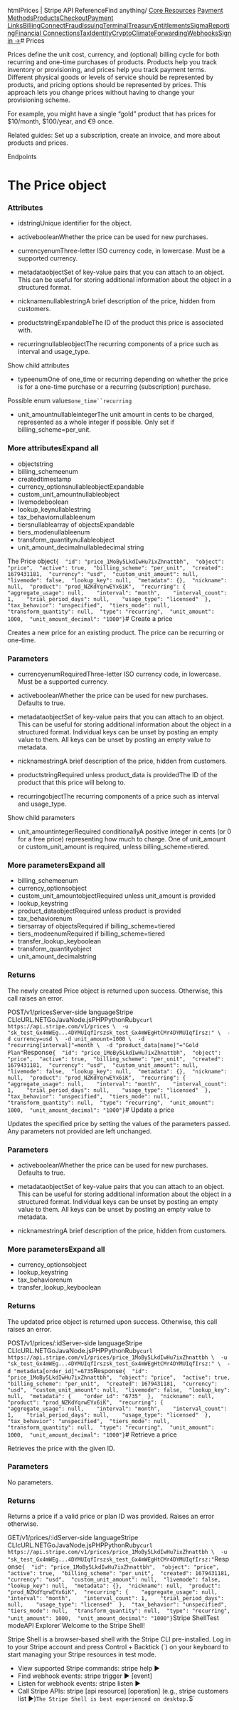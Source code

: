 htmlPrices | Stripe API Reference[](/api)Find anything/
[Core Resources](#)
[Payment Methods](#)[Products](#)[Checkout](#)[Payment Links](#)[Billing](#)[Connect](#)[Fraud](#)[Issuing](#)[Terminal](#)[Treasury](#)[Entitlements](#)[Sigma](#)[Reporting](#)[Financial Connections](#)[Tax](#)[Identity](#)[Crypto](#)[Climate](#)[Forwarding](#)[Webhooks](#)[Sign in →](https://dashboard.stripe.com/login)# Prices

Prices define the unit cost, currency, and (optional) billing cycle for both recurring and one-time purchases of products. Products help you track inventory or provisioning, and prices help you track payment terms. Different physical goods or levels of service should be represented by products, and pricing options should be represented by prices. This approach lets you change prices without having to change your provisioning scheme.

For example, you might have a single “gold” product that has prices for $10/month, $100/year, and €9 once.

Related guides: Set up a subscription, create an invoice, and more about products and prices.

Endpoints
# The Price object

### Attributes

- idstringUnique identifier for the object.


- activebooleanWhether the price can be used for new purchases.


- currencyenumThree-letter ISO currency code, in lowercase. Must be a supported currency.


- metadataobjectSet of key-value pairs that you can attach to an object. This can be useful for storing additional information about the object in a structured format.


- nicknamenullablestringA brief description of the price, hidden from customers.


- productstringExpandableThe ID of the product this price is associated with.


- recurringnullableobjectThe recurring components of a price such as interval and usage_type.

Show child attributes
- typeenumOne of one_time or recurring depending on whether the price is for a one-time purchase or a recurring (subscription) purchase.

Possible enum values`one_time``recurring`
- unit_amountnullableintegerThe unit amount in cents to be charged, represented as a whole integer if possible. Only set if billing_scheme=per_unit.



### More attributesExpand all

- objectstring
- billing_schemeenum
- createdtimestamp
- currency_optionsnullableobjectExpandable
- custom_unit_amountnullableobject
- livemodeboolean
- lookup_keynullablestring
- tax_behaviornullableenum
- tiersnullablearray of objectsExpandable
- tiers_modenullableenum
- transform_quantitynullableobject
- unit_amount_decimalnullabledecimal string

The Price object`{  "id": "price_1MoBy5LkdIwHu7ixZhnattbh",  "object": "price",  "active": true,  "billing_scheme": "per_unit",  "created": 1679431181,  "currency": "usd",  "custom_unit_amount": null,  "livemode": false,  "lookup_key": null,  "metadata": {},  "nickname": null,  "product": "prod_NZKdYqrwEYx6iK",  "recurring": {    "aggregate_usage": null,    "interval": "month",    "interval_count": 1,    "trial_period_days": null,    "usage_type": "licensed"  },  "tax_behavior": "unspecified",  "tiers_mode": null,  "transform_quantity": null,  "type": "recurring",  "unit_amount": 1000,  "unit_amount_decimal": "1000"}`# Create a price

Creates a new price for an existing product. The price can be recurring or one-time.

### Parameters

- currencyenumRequiredThree-letter ISO currency code, in lowercase. Must be a supported currency.


- activebooleanWhether the price can be used for new purchases. Defaults to true.


- metadataobjectSet of key-value pairs that you can attach to an object. This can be useful for storing additional information about the object in a structured format. Individual keys can be unset by posting an empty value to them. All keys can be unset by posting an empty value to metadata.


- nicknamestringA brief description of the price, hidden from customers.


- productstringRequired unless product_data is providedThe ID of the product that this price will belong to.


- recurringobjectThe recurring components of a price such as interval and usage_type.

Show child parameters
- unit_amountintegerRequired conditionallyA positive integer in cents (or 0 for a free price) representing how much to charge. One of unit_amount or custom_unit_amount is required, unless billing_scheme=tiered.



### More parametersExpand all

- billing_schemeenum
- currency_optionsobject
- custom_unit_amountobjectRequired unless unit_amount is provided
- lookup_keystring
- product_dataobjectRequired unless product is provided
- tax_behaviorenum
- tiersarray of objectsRequired if billing_scheme=tiered
- tiers_modeenumRequired if billing_scheme=tiered
- transfer_lookup_keyboolean
- transform_quantityobject
- unit_amount_decimalstring

### Returns

The newly created Price object is returned upon success. Otherwise, this call raises an error.

POST/v1/pricesServer-side languageStripe CLIcURL.NETGoJavaNode.jsPHPPythonRuby[](#)[](#)`curl https://api.stripe.com/v1/prices \  -u "sk_test_Gx4mWEg...4DYMUIqfIrszsk_test_Gx4mWEgHtCMr4DYMUIqfIrsz:" \  -d currency=usd \  -d unit_amount=1000 \  -d "recurring[interval]"=month \  -d "product_data[name]"="Gold Plan"`Response`{  "id": "price_1MoBy5LkdIwHu7ixZhnattbh",  "object": "price",  "active": true,  "billing_scheme": "per_unit",  "created": 1679431181,  "currency": "usd",  "custom_unit_amount": null,  "livemode": false,  "lookup_key": null,  "metadata": {},  "nickname": null,  "product": "prod_NZKdYqrwEYx6iK",  "recurring": {    "aggregate_usage": null,    "interval": "month",    "interval_count": 1,    "trial_period_days": null,    "usage_type": "licensed"  },  "tax_behavior": "unspecified",  "tiers_mode": null,  "transform_quantity": null,  "type": "recurring",  "unit_amount": 1000,  "unit_amount_decimal": "1000"}`# Update a price

Updates the specified price by setting the values of the parameters passed. Any parameters not provided are left unchanged.

### Parameters

- activebooleanWhether the price can be used for new purchases. Defaults to true.


- metadataobjectSet of key-value pairs that you can attach to an object. This can be useful for storing additional information about the object in a structured format. Individual keys can be unset by posting an empty value to them. All keys can be unset by posting an empty value to metadata.


- nicknamestringA brief description of the price, hidden from customers.



### More parametersExpand all

- currency_optionsobject
- lookup_keystring
- tax_behaviorenum
- transfer_lookup_keyboolean

### Returns

The updated price object is returned upon success. Otherwise, this call raises an error.

POST/v1/prices/:idServer-side languageStripe CLIcURL.NETGoJavaNode.jsPHPPythonRuby[](#)[](#)`curl https://api.stripe.com/v1/prices/price_1MoBy5LkdIwHu7ixZhnattbh \  -u "sk_test_Gx4mWEg...4DYMUIqfIrszsk_test_Gx4mWEgHtCMr4DYMUIqfIrsz:" \  -d "metadata[order_id]"=6735`Response`{  "id": "price_1MoBy5LkdIwHu7ixZhnattbh",  "object": "price",  "active": true,  "billing_scheme": "per_unit",  "created": 1679431181,  "currency": "usd",  "custom_unit_amount": null,  "livemode": false,  "lookup_key": null,  "metadata": {    "order_id": "6735"  },  "nickname": null,  "product": "prod_NZKdYqrwEYx6iK",  "recurring": {    "aggregate_usage": null,    "interval": "month",    "interval_count": 1,    "trial_period_days": null,    "usage_type": "licensed"  },  "tax_behavior": "unspecified",  "tiers_mode": null,  "transform_quantity": null,  "type": "recurring",  "unit_amount": 1000,  "unit_amount_decimal": "1000"}`# Retrieve a price

Retrieves the price with the given ID.

### Parameters

No parameters.

### Returns

Returns a price if a valid price or plan ID was provided. Raises an error otherwise.

GET/v1/prices/:idServer-side languageStripe CLIcURL.NETGoJavaNode.jsPHPPythonRuby[](#)[](#)`curl https://api.stripe.com/v1/prices/price_1MoBy5LkdIwHu7ixZhnattbh \  -u "sk_test_Gx4mWEg...4DYMUIqfIrszsk_test_Gx4mWEgHtCMr4DYMUIqfIrsz:"`Response`{  "id": "price_1MoBy5LkdIwHu7ixZhnattbh",  "object": "price",  "active": true,  "billing_scheme": "per_unit",  "created": 1679431181,  "currency": "usd",  "custom_unit_amount": null,  "livemode": false,  "lookup_key": null,  "metadata": {},  "nickname": null,  "product": "prod_NZKdYqrwEYx6iK",  "recurring": {    "aggregate_usage": null,    "interval": "month",    "interval_count": 1,    "trial_period_days": null,    "usage_type": "licensed"  },  "tax_behavior": "unspecified",  "tiers_mode": null,  "transform_quantity": null,  "type": "recurring",  "unit_amount": 1000,  "unit_amount_decimal": "1000"}`Stripe ShellTest modeAPI Explorer[](https://stripe.com/docs/stripe-cli#install)`Welcome to the Stripe Shell!

Stripe Shell is a browser-based shell with the Stripe CLI pre-installed. Log in to your
Stripe account and press Control + Backtick (`) on your keyboard to start managing your Stripe
resources in test mode.

- View supported Stripe commands: stripe help ▶️
- Find webhook events: stripe trigger ▶️ [event]
- Listen for webhook events: stripe listen ▶
- Call Stripe APIs: stripe [api resource] [operation] (e.g., stripe customers list ▶️)`The Stripe Shell is best experienced on desktop.`$`